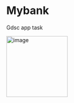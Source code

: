 # Mybank
Gdsc app task

<img width="160" alt="image" src="https://user-images.githubusercontent.com/102247811/200345516-08f5ee16-0b48-4b65-9d67-90e07a47ae2c.png">


